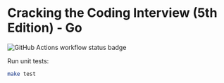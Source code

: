 # Cracking the Coding Interview (5th Edition) - Go

![GitHub Actions workflow status badge](https://github.com/eugenius1/ctci-go/actions/workflows/go.yml/badge.svg)

Run unit tests:

```sh
make test
```

